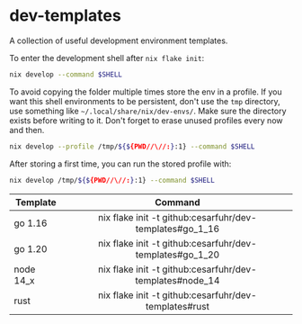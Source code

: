 # dev-templates

A collection of useful development environment templates.

To enter the development shell after `nix flake init`:
```bash
nix develop --command $SHELL
```

To avoid copying the folder multiple times store the env in a profile.
If you want this shell environments to be persistent, don't use the `tmp` directory, use something like `~/.local/share/nix/dev-envs/`. Make sure the directory exists before writing to it. Don't forget to erase unused profiles every now and then.
```bash
nix develop --profile /tmp/${${PWD//\//:}:1} --command $SHELL
```

After storing a first time, you can run the stored profile with:
```bash
nix develop /tmp/${${PWD//\//:}:1} --command $SHELL
```

| **Template** |                       **Command**                          |
|--------------|:----------------------------------------------------------:|
| go 1.16      | nix flake init -t github:cesarfuhr/dev-templates#go_1_16   |
| go 1.20      | nix flake init -t github:cesarfuhr/dev-templates#go_1_20   |
| node 14_x    | nix flake init -t github:cesarfuhr/dev-templates#node_14   |
| rust         | nix flake init -t github:cesarfuhr/dev-templates#rust      |
